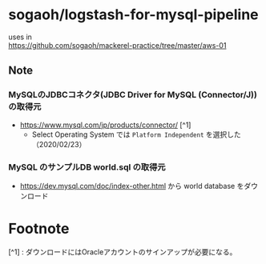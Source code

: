 # sogaoh/logstash-for-mysql-pipeline

uses in  
https://github.com/sogaoh/mackerel-practice/tree/master/aws-01


## Note

### MySQLのJDBCコネクタ(JDBC Driver for MySQL (Connector/J)) の取得元
- https://www.mysql.com/jp/products/connector/ [^1]
    - Select Operating System では `Platform Independent` を選択した（2020/02/23）

### MySQL のサンプルDB world.sql の取得元
- https://dev.mysql.com/doc/index-other.html から world database をダウンロード


# Footnote
[^1] : ダウンロードにはOracleアカウントのサインアップが必要になる。